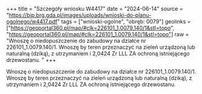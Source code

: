 +++
title = "Szczegóły wniosku W4417"
date = "2024-06-14"
source = "https://bip.brg.gda.pl/images/uploads/wnioski-do-planu-ogolnego/w4417.pdf"
tags = ["wnioski-ogolne", "obręb: 0079"]
geolinks = ["https://geoportal360.pl/map/#clk=226101_1.0079.140/1&stl=topo", "https://geoportal360.pl/map/#clk=226101_1.0079.140/1&stl=topo"]
raw = "Wnoszę o niedopuszczenie do zabudowy na działce nr 226101_1.0079.140/1. Wnoszę by teren przeznaczyć na zieleń urządzoną lub naturalną (dziką), z utrzymaniem i 2,0424 Zr LLL ZA ochroną istniejącego drzewostanu. "
+++

Wnoszę o niedopuszczenie do zabudowy na działce nr 226101_1.0079.140/1.
Wnoszę by teren przeznaczyć na zieleń urządzoną lub naturalną (dziką), z utrzymaniem i
2,0424 Zr
LLL ZA
ochroną istniejącego drzewostanu.



